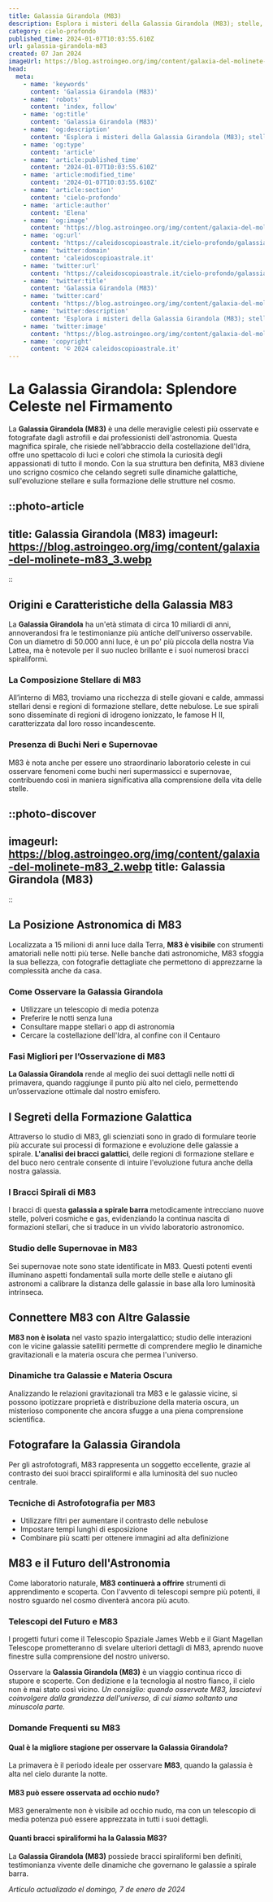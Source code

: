 ```yaml
---
title: Galassia Girandola (M83)
description: Esplora i misteri della Galassia Girandola (M83); stelle, supernove e la bellezza celeste. Scopri luniverso sul nostro blog!
category: cielo-profondo
published_time: 2024-01-07T10:03:55.610Z
url: galassia-girandola-m83
created: 07 Jan 2024
imageUrl: https://blog.astroingeo.org/img/content/galaxia-del-molinete-m83_3.webp
head:
  meta:
    - name: 'keywords'
      content: 'Galassia Girandola (M83)'
    - name: 'robots'
      content: 'index, follow'
    - name: 'og:title'
      content: 'Galassia Girandola (M83)'
    - name: 'og:description'
      content: 'Esplora i misteri della Galassia Girandola (M83); stelle, supernove e la bellezza celeste. Scopri luniverso sul nostro blog!'
    - name: 'og:type'
      content: 'article'
    - name: 'article:published_time'
      content: '2024-01-07T10:03:55.610Z'
    - name: 'article:modified_time'
      content: '2024-01-07T10:03:55.610Z'
    - name: 'article:section'
      content: 'cielo-profondo'
    - name: 'article:author'
      content: 'Elena'
    - name: 'og:image'
      content: 'https://blog.astroingeo.org/img/content/galaxia-del-molinete-m83_3.webp'
    - name: 'og:url'
      content: 'https://caleidoscopioastrale.it/cielo-profondo/galassia-girandola-m83'
    - name: 'twitter:domain'
      content: 'caleidoscopioastrale.it'
    - name: 'twitter:url'
      content: 'https://caleidoscopioastrale.it/cielo-profondo/galassia-girandola-m83'
    - name: 'twitter:title'
      content: 'Galassia Girandola (M83)'
    - name: 'twitter:card'
      content: 'https://blog.astroingeo.org/img/content/galaxia-del-molinete-m83_3.webp'
    - name: 'twitter:description'
      content: 'Esplora i misteri della Galassia Girandola (M83); stelle, supernove e la bellezza celeste. Scopri luniverso sul nostro blog!'
    - name: 'twitter:image'
      content: 'https://blog.astroingeo.org/img/content/galaxia-del-molinete-m83_3.webp'
    - name: 'copyright'
      content: '© 2024 caleidoscopioastrale.it'
---
```

# La Galassia Girandola: Splendore Celeste nel Firmamento

La **Galassia Girandola (M83)** è una delle meraviglie celesti più osservate e fotografate dagli astrofili e dai professionisti dell'astronomia. Questa magnifica spirale, che risiede nell’abbraccio della costellazione dell'Idra, offre uno spettacolo di luci e colori che stimola la curiosità degli appassionati di tutto il mondo. Con la sua struttura ben definita, M83 diviene uno scrigno cosmico che celando segreti sulle dinamiche galattiche, sull'evoluzione stellare e sulla formazione delle strutture nel cosmo.

::photo-article
---
title: Galassia Girandola (M83)
imageurl: https://blog.astroingeo.org/img/content/galaxia-del-molinete-m83_3.webp
---
::

## Origini e Caratteristiche della Galassia M83

La **Galassia Girandola** ha un'età stimata di circa 10 miliardi di anni, annoverandosi fra le testimonianze più antiche dell'universo osservabile. Con un diametro di 50.000 anni luce, è un po' più piccola della nostra Via Lattea, ma è notevole per il suo nucleo brillante e i suoi numerosi bracci spiraliformi.

### La Composizione Stellare di M83

All’interno di M83, troviamo una ricchezza di stelle giovani e calde, ammassi stellari densi e regioni di formazione stellare, dette nebulose. Le sue spirali sono disseminate di regioni di idrogeno ionizzato, le famose H II, caratterizzata dal loro rosso incandescente.

### Presenza di Buchi Neri e Supernovae

M83 è nota anche per essere uno straordinario laboratorio celeste in cui osservare fenomeni come buchi neri supermassicci e supernovae, contribuendo così in maniera significativa alla comprensione della vita delle stelle.

::photo-discover
---
imageurl: https://blog.astroingeo.org/img/content/galaxia-del-molinete-m83_2.webp
title: Galassia Girandola (M83)
---
::

## La Posizione Astronomica di M83

Localizzata a 15 milioni di anni luce dalla Terra, **M83 è visibile** con strumenti amatoriali nelle notti più terse. Nelle banche dati astronomiche, M83 sfoggia la sua bellezza, con fotografie dettagliate che permettono di apprezzarne la complessità anche da casa.

### Come Osservare la Galassia Girandola

- Utilizzare un telescopio di media potenza
- Preferire le notti senza luna
- Consultare mappe stellari o app di astronomia
- Cercare la costellazione dell'Idra, al confine con il Centauro

### Fasi Migliori per l’Osservazione di M83

**La Galassia Girandola** rende al meglio dei suoi dettagli nelle notti di primavera, quando raggiunge il punto più alto nel cielo, permettendo un’osservazione ottimale dal nostro emisfero.

## I Segreti della Formazione Galattica

Attraverso lo studio di M83, gli scienziati sono in grado di formulare teorie più accurate sui processi di formazione e evoluzione delle galassie a spirale. **L'analisi dei bracci galattici**, delle regioni di formazione stellare e del buco nero centrale consente di intuire l'evoluzione futura anche della nostra galassia.

### I Bracci Spirali di M83

I bracci di questa **galassia a spirale barra** metodicamente intrecciano nuove stelle, polveri cosmiche e gas, evidenziando la continua nascita di formazioni stellari, che si traduce in un vivido laboratorio astronomico.

### Studio delle Supernovae in M83

Sei supernovae note sono state identificate in M83. Questi potenti eventi illuminano aspetti fondamentali sulla morte delle stelle e aiutano gli astronomi a calibrare la distanza delle galassie in base alla loro luminosità intrinseca.

## Connettere M83 con Altre Galassie

**M83 non è isolata** nel vasto spazio intergalattico; studio delle interazioni con le vicine galassie satelliti permette di comprendere meglio le dinamiche gravitazionali e la materia oscura che permea l'universo.

### Dinamiche tra Galassie e Materia Oscura

Analizzando le relazioni gravitazionali tra M83 e le galassie vicine, si possono ipotizzare proprietà e distribuzione della materia oscura, un misterioso componente che ancora sfugge a una piena comprensione scientifica.

## Fotografare la Galassia Girandola

Per gli astrofotografi, M83 rappresenta un soggetto eccellente, grazie al contrasto dei suoi bracci spiraliformi e alla luminosità del suo nucleo centrale.

### Tecniche di Astrofotografia per M83

- Utilizzare filtri per aumentare il contrasto delle nebulose
- Impostare tempi lunghi di esposizione
- Combinare più scatti per ottenere immagini ad alta definizione

## M83 e il Futuro dell'Astronomia

Come laboratorio naturale, **M83 continuerà a offrire** strumenti di apprendimento e scoperta. Con l'avvento di telescopi sempre più potenti, il nostro sguardo nel cosmo diventerà ancora più acuto.

### Telescopi del Futuro e M83

I progetti futuri come il Telescopio Spaziale James Webb e il Giant Magellan Telescope prometteranno di svelare ulteriori dettagli di M83, aprendo nuove finestre sulla comprensione del nostro universo.

Osservare la **Galassia Girandola (M83)** è un viaggio continua ricco di stupore e scoperte. Con dedizione e la tecnologia al nostro fianco, il cielo non è mai stato così vicino. *Un consiglio: quando osservate M83, lasciatevi coinvolgere dalla grandezza dell'universo, di cui siamo soltanto una minuscola parte.*

### Domande Frequenti su M83

#### Qual è la migliore stagione per osservare la Galassia Girandola?

La primavera è il periodo ideale per osservare **M83**, quando la galassia è alta nel cielo durante la notte.

#### M83 può essere osservata ad occhio nudo?

M83 generalmente non è visibile ad occhio nudo, ma con un telescopio di media potenza può essere apprezzata in tutti i suoi dettagli.

#### Quanti bracci spiraliformi ha la Galassia M83?

La **Galassia Girandola (M83)** possiede bracci spiraliformi ben definiti, testimonianza vivente delle dinamiche che governano le galassie a spirale barra.

_Artículo actualizado el domingo, 7 de enero de 2024_